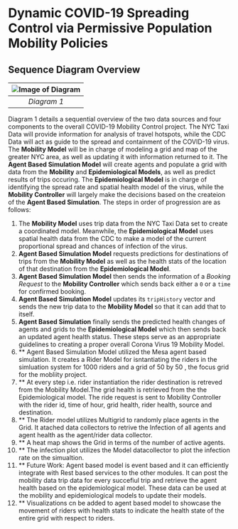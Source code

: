 # Dynamic COVID-19 Spreading Control via Permissive Population Mobility Policies
## Sequence Diagram Overview
| ![Image of Diagram](https://i.imgur.com/fvl5zuL.png) |
| :--: |
| *Diagram 1* |
Diagram 1 details a sequential overview of the two data sources and four components to the overall COVID-19 Mobility Control project. The NYC Taxi Data will provide information for analysis of travel hotspots, while the CDC Data will act as guide to the spread and containment of the COVID-19 virus. The **Mobility Model** will be in charge of modeling a grid and map of the greater NYC area, as well as updating it with information returned to it. The **Agent Based Simulation Model** will create agents and populate a grid with data from the **Mobility** and **Epidemiological Models**, as well as predict results of trips occuring. The **Epidemiological Model** is in charge of identifying the spread rate and spatial health model of the virus, while the **Mobility Controller** will largely make the decisions based on the createion of the **Agent Based Simulation**.
The steps in order of progression are as follows:
1. The **Mobility Model** uses trip data from the NYC Taxi Data set to create a coordinated model. Meanwhile, the **Epidemiological Model** uses spatial health data from the CDC to make a model of the current proportional spread and chances of infection of the virus.
2. **Agent Based Simulation Model** requests predictions for destinations of trips from the **Mobility Model** as well as the health stats of the location of that destination from the **Epidemiological Model**.
3. **Agent Based Simulation Model** then sends the information of a *Booking Request* to the **Mobility Controller** which sends back either a `0` or a `time` for confirmed booking. 
4. **Agent Based Simulation Model** updates its `tripHistory` vector and sends the new trip data to the **Mobility Model** so that it can add that to itself.
5. **Agent Based Simulation** finally sends the predicted health changes of agents and grids to the **Epidemiological Model** which then sends back an updated agent health status. 
These steps serve as an appropriate guidelines to creating a proper overall Corona Virus 19 Mobility Model.
6. ** Agent Based Simulation Model utilized the Mesa agent based simulation. It creates a Rider Model for isntantiating the riders in the simluation system for 1000 riders and a grid of 50 by 50 , the focus grid for the mobliity project.
7. ** At every step i.e. rider instantiation the rider destination is retreved from the Mobility Model.The grid health is retrieved from the the Epidemiological model. The ride request is sent to Mobility Controller with the rider id, time of hour, grid health, rider health, source and destination. 
8. ** The Rider model utilizes Multigrid to randomly place agents in the Grid. It atached data collectors to retrive the Infection of all agents and agent health as the agent/rider data collector.
9. ** A heat map shows the Grid in terms of the number of active agents.
10. ** The infection plot utilizes the Model datacollector to plot the infection rate on the simualtion.
11. ** Future Work: Agent based model is event based and it can efficiently integrate with Rest based services to the other modules. It can post the mobility data trip data for every succefiul trip and retrieve the agent health based on the epidemiological model. These data can be used at the mobility and epidemiological models to update their models.
12. ** Visualizations cn be added to agent based model to showcase the movement of riders with health stats to indicate the health state of the entire grid with respect to riders.
